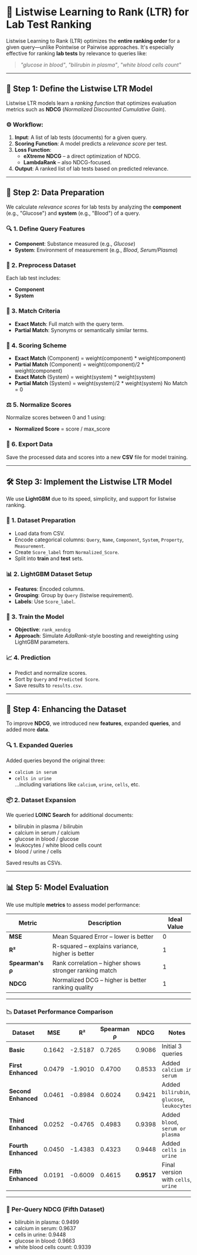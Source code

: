 # 🧪 **Listwise Learning to Rank (LTR) for Lab Test Ranking**

Listwise Learning to Rank (LTR) optimizes the **entire ranking order** for a given query—unlike Pointwise or Pairwise approaches. It's especially effective for ranking **lab tests** by relevance to queries like:

> *"glucose in blood"*, *"bilirubin in plasma"*, *"white blood cells count"*

---

## 🔧 **Step 1: Define the Listwise LTR Model**

Listwise LTR models learn a *ranking function* that optimizes evaluation metrics such as **NDCG** (*Normalized Discounted Cumulative Gain*).

### ⚙️ Workflow:

1. **Input**: A list of lab tests (documents) for a given query.  
2. **Scoring Function**: A model predicts a *relevance score* per test.  
3. **Loss Function**:
   - **eXtreme NDCG** – a direct optimization of NDCG.
   - **LambdaRank** – also NDCG-focused.
4. **Output**: A ranked list of lab tests based on predicted relevance.

---

## 🧹 **Step 2: Data Preparation**

We calculate *relevance scores* for lab tests by analyzing the **component** (e.g., "Glucose") and **system** (e.g., "Blood") of a query.

### 🔍 1. Define Query Features
- **Component**: Substance measured (e.g., *Glucose*)
- **System**: Environment of measurement (e.g., *Blood*, *Serum/Plasma*)

### 🧼 2. Preprocess Dataset
Each lab test includes:
- **Component**
- **System**

### 🎯 3. Match Criteria
- **Exact Match**: Full match with the query term.
- **Partial Match**: Synonyms or semantically similar terms.

### 🧮 4. Scoring Scheme
- **Exact Match** (Component) = weight(component) * weight(component)
- **Partial Match** (Component) = weight(component)/2 * weight(component)
- **Exact Match** (System) = weight(system) * weight(system)
- **Partial Match** (System) = weight(system)/2 * weight(system) No Match = 0

### ⚖️ 5. Normalize Scores
Normalize scores between 0 and 1 using:
- **Normalized Score** = score / max_score


### 💾 6. Export Data
Save the processed data and scores into a new **CSV** file for model training.

---

## 🛠️ **Step 3: Implement the Listwise LTR Model**

We use **LightGBM** due to its speed, simplicity, and support for listwise ranking.

### 📁 1. Dataset Preparation
- Load data from CSV.
- Encode categorical columns: `Query`, `Name`, `Component`, `System`, `Property`, `Measurement`.
- Create `Score_label` from `Normalized_Score`.
- Split into **train** and **test** sets.

### 📊 2. LightGBM Dataset Setup
- **Features**: Encoded columns.
- **Grouping**: Group by `Query` (listwise requirement).
- **Labels**: Use `Score_label`.

### 🧠 3. Train the Model
- **Objective**: `rank_xendcg`
- **Approach**: Simulate *AdaRank*-style boosting and reweighting using LightGBM parameters.

### 📈 4. Prediction
- Predict and normalize scores.
- Sort by `Query` and `Predicted Score`.
- Save results to `results.csv`.

---

## 🚀 **Step 4: Enhancing the Dataset**

To improve **NDCG**, we introduced new **features**, expanded **queries**, and added more **data**.

### 🔍 1. Expanded Queries
Added queries beyond the original three:
- `calcium in serum`
- `cells in urine`  
...including variations like `calcium`, `urine`, `cells`, etc.

### 📦 2. Dataset Expansion
We queried **LOINC Search** for additional documents:
- bilirubin in plasma / bilirubin  
- calcium in serum / calcium  
- glucose in blood / glucose  
- leukocytes / white blood cells count  
- blood / urine / cells  

Saved results as CSVs.

---

## 📊 **Step 5: Model Evaluation**

We use multiple **metrics** to assess model performance:

| Metric           | Description                                           | Ideal Value |
|------------------|-------------------------------------------------------|-------------|
| **MSE**          | Mean Squared Error – lower is better                  | 0           |
| **R²**           | R-squared – explains variance, higher is better       | 1           |
| **Spearman's ρ** | Rank correlation – higher shows stronger ranking match| 1           |
| **NDCG**         | Normalized DCG – higher is better ranking quality     | 1           |

---

### 📉 **Dataset Performance Comparison**

| Dataset           | MSE    | R²      | Spearman ρ | NDCG   | Notes                          |
|-------------------|--------|---------|------------|--------|---------------------------------|
| **Basic**         | 0.1642 | -2.5187 | 0.7265     | 0.9086 | Initial 3 queries               |
| **First Enhanced**| 0.0479 | -1.9010 | 0.4700     | 0.8533 | Added `calcium in serum`        |
| **Second Enhanced**| 0.0461| -0.8984 | 0.6024     | 0.9421 | Added `bilirubin`, `glucose`, `leukocytes` |
| **Third Enhanced**| 0.0252 | -0.4765 | 0.4983     | 0.9398 | Added `blood`, `serum or plasma`|
| **Fourth Enhanced**| 0.0450| -1.4383 | 0.4323     | 0.9448 | Added `cells in urine`          |
| **Fifth Enhanced** | 0.0191| -0.6009 | 0.4615     | **0.9517** | Final version with `cells`, `urine` |

---

### 📌 **Per-Query NDCG (Fifth Dataset)**
- bilirubin in plasma: 0.9499
- calcium in serum: 0.9637
- cells in urine: 0.9448
- glucose in blood: 0.9663
- white blood cells count: 0.9339
